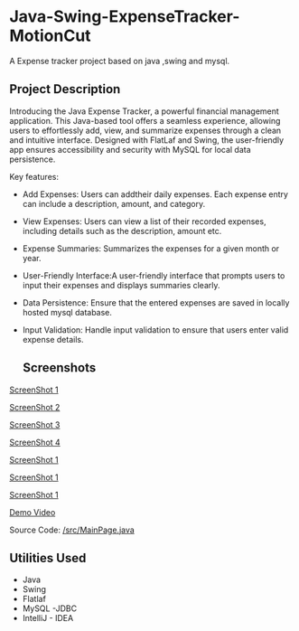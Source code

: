 # Java-Swing-ExpenseTracker-MotionCut

A Expense tracker project based on java ,swing and mysql.

## Project Description

Introducing the Java Expense Tracker, a powerful financial management application. This Java-based tool offers a seamless experience, allowing users to effortlessly add, view, and summarize expenses through a clean and intuitive interface. Designed with FlatLaf and Swing, the user-friendly app ensures accessibility and security with MySQL for local data persistence.

Key features:
* Add Expenses: Users can addtheir daily expenses. Each expense entry can include a description, amount, and category.
* View Expenses: Users can view a list of their recorded expenses, including details such as the description, amount etc.
* Expense Summaries: Summarizes the expenses for a given month or year.
* User-Friendly Interface:A user-friendly interface that prompts users to input their expenses and displays summaries clearly.
* Data Persistence: Ensure that the entered expenses are saved in locally hosted mysql database.
* Input Validation:  Handle input validation to ensure that users enter valid expense details.

  ## Screenshots
  
[ScreenShot 1](https://github.com/veeraj-k/Java-Swing-ExpenseTracker-MotionCut/tree/main/screenshots/1.png)

[ScreenShot 2](https://github.com/veeraj-k/Java-Swing-ExpenseTracker-MotionCut/tree/main/screenshots/2.png)

[ScreenShot 3](https://github.com/veeraj-k/Java-Swing-ExpenseTracker-MotionCut/tree/main/screenshots/3.png)

[ScreenShot 4](https://github.com/veeraj-k/Java-Swing-ExpenseTracker-MotionCut/tree/main/screenshots/4.png)

[ScreenShot 1](https://github.com/veeraj-k/Java-Swing-ExpenseTracker-MotionCut/tree/main/screenshots/5.png)

[ScreenShot 1](https://github.com/veeraj-k/Java-Swing-ExpenseTracker-MotionCut/tree/main/screenshots/6.png)  

[ScreenShot 1](https://github.com/veeraj-k/Java-Swing-ExpenseTracker-MotionCut/tree/main/screenshots/7.png)

[Demo Video](https://github.com/veeraj-k/Java-Swing-ExpenseTracker-MotionCut/blob/main/screenshots/ExpenseTracker.mp4)

Source Code: [/src/MainPage.java](https://github.com/veeraj-k/Java-Swing-ExpenseTracker-MotionCut/blob/main/src/MainPage.java)


## Utilities Used

* Java
* Swing
* Flatlaf
* MySQL -JDBC
* IntelliJ - IDEA
